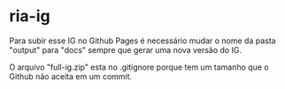 # ria-ig

Para subir esse IG no Github Pages é necessário mudar o nome da pasta "output" para "docs" sempre que gerar uma nova versão do IG.

O arquivo "full-ig.zip" esta no .gitignore porque tem um tamanho que o Github não aceita em um commit.
